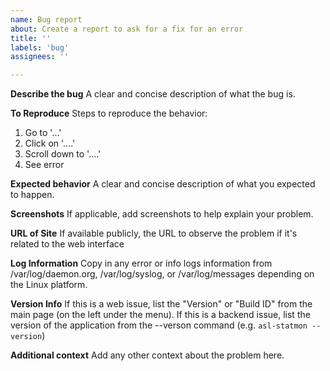 ```yaml
---
name: Bug report
about: Create a report to ask for a fix for an error
title: ''
labels: 'bug'
assignees: ''

---
```


**Describe the bug**
A clear and concise description of what the bug is.

**To Reproduce**
Steps to reproduce the behavior:
1. Go to '...'
2. Click on '....'
3. Scroll down to '....'
4. See error

**Expected behavior**
A clear and concise description of what you expected to happen.

**Screenshots**
If applicable, add screenshots to help explain your problem.

**URL of Site**
If available publicly, the URL to observe the problem if it's related to the web interface

**Log Information**
Copy in any error or info logs information from /var/log/daemon.org, /var/log/syslog, or /var/log/messages depending on the Linux platform.

**Version Info**
If this is a web issue, list the "Version" or "Build ID" from the main page (on the left under the menu). If this is a backend issue, list the version of the application from the --verson command (e.g. `asl-statmon --version`) 

**Additional context**
Add any other context about the problem here.
